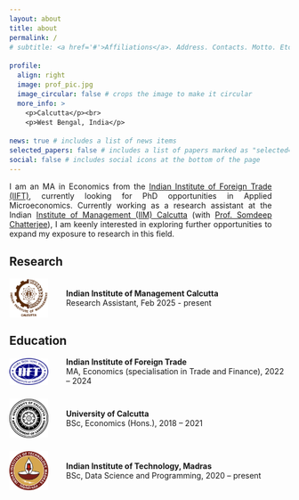 ```yaml
---
layout: about
title: about
permalink: /
# subtitle: <a href='#'>Affiliations</a>. Address. Contacts. Motto. Etc.

profile:
  align: right
  image: prof_pic.jpg
  image_circular: false # crops the image to make it circular
  more_info: >
    <p>Calcutta</p><br>
    <p>West Bengal, India</p>

news: true # includes a list of news items
selected_papers: false # includes a list of papers marked as "selected={true}"
social: false # includes social icons at the bottom of the page
---
```


<style>
  img.logo-dark { display: none; }

  html[data-theme='dark'] img.logo-light {
    display: none;
  }
  html[data-theme='dark'] img.logo-dark {
    display: inline;
  }
</style>

<div style="text-align: justify; margin-right: 2rem;">
  <p>
    I am an MA in Economics from the <a href="https://www.iift.ac.in/iift/index.php">Indian Institute of Foreign Trade (IIFT)</a>, currently looking for PhD opportunities in Applied Microeconomics. Currently working as a research assistant at the Indian <a href="https://www.iimcal.ac.in/">Institute of Management (IIM) Calcutta</a> (with <a href="https://sites.google.com/site/somdeepuh/">Prof. Somdeep Chatterjee</a>), I am keenly interested in exploring further opportunities to expand my exposure to research in this field.
  </p>
</div>

## Research

<div style="display: flex; align-items: center; margin-bottom: 1.5rem;">
  <img src="/assets/img/iimcalbrown.png" class="logo-light" height="70px" width="70px" style="margin-right: 2rem;" alt="IIM Calcutta logo" loading="lazy">
  <img src="/assets/img/iimcalwhite.png" class="logo-dark" height="70px" width="70px" style="margin-right: 2rem;" alt="IIM Calcutta logo white" loading="lazy">
  <div>
    <b>Indian Institute of Management Calcutta</b><br>
    Research Assistant, Feb 2025 - present
  </div>
</div>

## Education

<div style="display: flex; align-items: center; margin-bottom: 1.5rem;">
  <img src="/assets/img/iift.png" height="48px" width="70px" style="margin-right: 2rem;">
  <div>
    <b>Indian Institute of Foreign Trade</b><br>
    MA, Economics (specialisation in Trade and Finance), 2022 – 2024
  </div>
</div>

<div style="display: flex; align-items: center; margin-bottom: 1.5rem;">
  <img src="/assets/img/unical.png" height="70px" width="70px" style="margin-right: 2rem;">
  <div>
    <b>University of Calcutta</b><br>
    BSc, Economics (Hons.), 2018 – 2021
  </div>
</div>

<div style="display: flex; align-items: center; margin-bottom: 1.5rem;">
  <img src="/assets/img/iitm.png" height="70px" width="70px" style="margin-right: 2rem;">
  <div>
    <b>Indian Institute of Technology, Madras</b><br>
    BSc, Data Science and Programming, 2020 – present
  </div>
</div>
